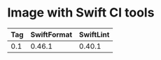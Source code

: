 Image with Swift CI tools
=========================

| Tag | SwiftFormat | SwiftLint |
|-----|-------------|-----------|
| 0.1 |    0.46.1   |   0.40.1  |
